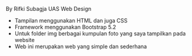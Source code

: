 By Rifki Subagja UAS Web Design
- Tampilan menggunakan HTML dan juga CSS
- Framework menggunakan Bootstrap 5.2
- Untuk folder img berbagai kumpulan foto yang saya tampilkan pada website
- Web ini merupakan web yang simple dan sederhana
